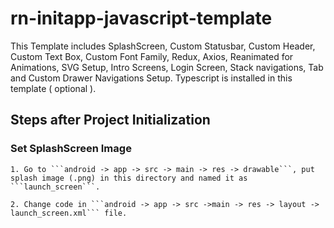 # rn-initapp-javascript-template
This Template includes SplashScreen, Custom Statusbar, Custom Header, Custom Text Box, Custom Font Family,  Redux, Axios, Reanimated for Animations, SVG Setup, Intro Screens, Login Screen, Stack navigations, Tab and Custom Drawer Navigations Setup. Typescript is installed in this template ( optional ).

## Steps after Project Initialization
  ### Set SplashScreen Image
  
    1. Go to ```android -> app -> src -> main -> res -> drawable```, put splash image (.png) in this directory and named it as ```launch_screen```.
  
    2. Change code in ```android -> app -> src ->main -> res -> layout -> launch_screen.xml``` file.
